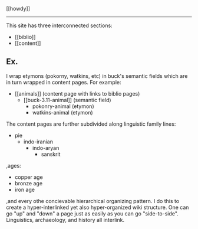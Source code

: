 [[howdy]]

---

This site has three interconnected sections:

- [[biblio]]
- [[content]]


## Ex.
I wrap etymons (pokorny, watkins, etc) in buck's semantic fields which are in turn wrapped in content pages. For example:
- [[animals]] (content page with links to biblio pages)
	- [[buck-3.11-animal]] (semantic field)
		- pokonry-animal (etymon)
		- watkins-animal (etymon)

The content pages are further subdivided along linguistic family lines:
- pie
	- indo-iranian
		- indo-aryan
			- sanskrit

,ages:

- copper age
- bronze age
- iron age


,and every othe concievable hierarchical organizing pattern. I do this to create a hyper-interlinked yet also hyper-organized wiki structure. One can go "up" and "down" a page just as easily as you can go "side-to-side". Linguistics, archaeology, and history all interlink.
